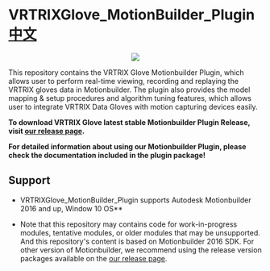 # VRTRIXGlove_MotionBuilder_Plugin [中文][chinese]
<p align="center">
  <img src="https://github.com/VRTRIX/VRTRIXGlove_Unity3D_SDK/blob/client/docs/img/digital_glove.png"/>
</p>

This repository contains the VRTRIX Glove Motionbuilder Plugin, which allows user to perform real-time viewing, recording and replaying the VRTRIX gloves data in Motionbuilder. The plugin also provides the model mapping & setup procedures and algorithm tuning features, which allows user to integrate VRTRIX Data Gloves with motion capturing devices easily.

**To download VRTRIX Glove latest stable Motionbuilder Plugin Release, visit [our release page][devsite].**

**For detailed information about using our Motionbuilder Plugin, please check the documentation included in the plugin package!**

## Support

- VRTRIXGlove_MotionBuilder_Plugin supports Autodesk Motionbuilder 2016 and up, Window 10 OS**

- Note that this repository may contains code for work-in-progress modules, tentative modules, or older modules that may be unsupported. And this repository's content is based on Motionbuilder 2016 SDK. For other version of Motionbuilder, we recommend using the release version packages available on the [our release page][devsite].

[chinese]: https://github.com/VRTRIX/VRTRIXGlove_MotionBuilder_Plugin/blob/master/README_CN.md "chinese"
[devsite]: https://github.com/VRTRIX/VRTRIXGlove_MotionBuilder_Plugin/releases "VRTRIX Glove MB Plugin Release site"


